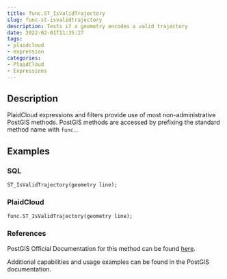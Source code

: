 ```yaml
---
title: func.ST_IsValidTrajectory
slug: func-st-isvalidtrajectory
description: Tests if a geometry encodes a valid trajectory
date: 2022-02-01T11:35:27
tags:
- plaidcloud
- expression
categories:
- PlaidCloud
- Expressions
---
```



## Description


PlaidCloud expressions and filters provide use of most non-administrative PostGIS methods. PostGIS methods are accessed by prefixing the standard method name with `func.`.



## Examples


### SQL



```
ST_IsValidTrajectory(geometry line);
```


### PlaidCloud



```
func.ST_IsValidTrajectory(geometry line);
```


### References


PostGIS Official Documentation for this method can be found [here](https://postgis.net/docs/manual-3.1/ST_IsValidTrajectory.html).



Additional capabilities and usage examples can be found in the PostGIS documentation.

